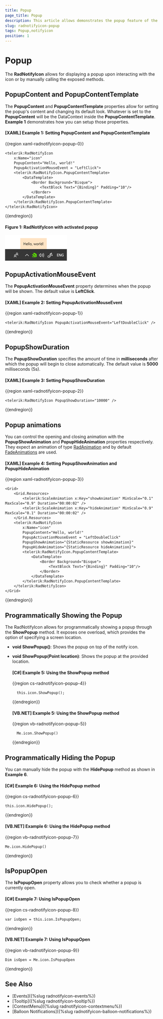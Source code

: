 ```yaml
---
title: Popup
page_title: Popup
description: This article allows demonstrates the popup feature of the RadNotifyIcon. 
slug: radnotifyicon-popup
tags: Popup,notifyicon
position: 1
---
```


# Popup

The __RadNotifyIcon__ allows for displaying a popup upon interacting with the icon or by manually calling the exposed methods. 

## PopupContent and PopupContentTemplate

The __PopupContent__ and __PopupContentTemplate__ properties allow for setting the popup's content and changing its default look. Whatever is set to the __PopupContent__ will be the DataContext inside the __PopupContentTemplate__. __Example 1__ demonstrates how you can setup those properties. 

#### __[XAML] Example 1: Setting PopupContent and PopupContentTemplate__
{{region xaml-radnotifyicon-popup-0}}
    
    <telerik:RadNotifyIcon
        x:Name="icon"
        PopupContent="Hello, world!"
        PopupActivationMouseEvent = "LeftClick">
        <telerik:RadNotifyIcon.PopupContentTemplate>
            <DataTemplate>
                <Border Background="Bisque">
                    <TextBlock Text="{Binding}" Padding="10"/>
                </Border>
            </DataTemplate>
        </telerik:RadNotifyIcon.PopupContentTemplate>
    </telerik:RadNotifyIcon>
{{endregion}}

#### __Figure 1: RadNotifyIcon with activated popup__

![RadNotifyIcon with activated popup](images/radnotifyicon_popup.png)

## PopupActivationMouseEvent

The __PopupActivationMouseEvent__ property determines when the popup will be shown. The default value is __LeftClick__.

#### __[XAML] Example 2: Setting PopupActivationMouseEvent__
{{region xaml-radnotifyicon-popup-1}}
    
    <telerik:RadNotifyIcon PopupActivationMouseEvent="LeftDoubleClick" />
{{endregion}}

## PopupShowDuration

The __PopupShowDuration__ specifies the amount of time in __milliseconds__ after which the popup will begin to close automatically. The default value is __5000__ milliseconds (5s). 

#### __[XAML] Example 3: Setting PopupShowDuration__
{{region xaml-radnotifyicon-popup-2}}
    
    <telerik:RadNotifyIcon PopupShowDuration="10000" />
{{endregion}}

## Popup animations

You can control the opening and closing animation with the __PopupShowAnimation__ and __PopupHideAnimation__ properties respectively. They expect an animation of type [RadAnimation](https://docs.telerik.com/devtools/wpf/api/telerik.windows.controls.animation.radanimation) and by default [FadeAnimations](https://docs.telerik.com/devtools/wpf/api/telerik.windows.controls.animation.fadeanimation) are used.

#### __[XAML] Example 4: Setting PopupShowAnimation and PopupHideAnimation__
{{region xaml-radnotifyicon-popup-3}}

    <Grid>
        <Grid.Resources>
            <telerik:ScaleAnimation x:Key="showAnimation" MinScale="0.1" MaxScale="0.9" Duration="00:00:02" />
            <telerik:ScaleAnimation x:Key="hideAnimation" MinScale="0.9" MaxScale="0.1" Duration="00:00:02" />
        </Grid.Resources>
        <telerik:RadNotifyIcon
            x:Name="icon"
            PopupContent="Hello, world!"
            PopupActivationMouseEvent = "LeftDoubleClick"
            PopupShowAnimation="{StaticResource showAnimation}"
            PopupHideAnimation="{StaticResource hideAnimation}">
            <telerik:RadNotifyIcon.PopupContentTemplate>
                <DataTemplate>
                    <Border Background="Bisque">
                        <TextBlock Text="{Binding}" Padding="10"/>
                    </Border>
                </DataTemplate>
            </telerik:RadNotifyIcon.PopupContentTemplate>
        </telerik:RadNotifyIcon>
    </Grid>
{{endregion}}

## Programmatically Showing the Popup

The RadNotifyIcon allows for programmatically showing a popup through the __ShowPopup__ method. It exposes one overload, which provides the option of specifying a screen location. 

* **void ShowPopup()**: Shows the popup on top of the notify icon.
* **void ShowPopup(Point location)**: Shows the popup at the provided location.

    #### __[C#] Example 5: Using the ShowPopup method__
    {{region cs-radnotifyicon-popup-4}}

        this.icon.ShowPopup();
    {{endregion}}

    #### __[VB.NET] Example 5: Using the ShowPopup method__
    {{region vb-radnotifyicon-popup-5}}

        Me.icon.ShowPopup()
    {{endregion}}

## Programmatically Hiding the Popup

You can manually hide the popup with the __HidePopup__ method as shown in __Example 6__.

#### __[C#] Example 6: Using the HidePopup method__
{{region cs-radnotifyicon-popup-6}}

    this.icon.HidePopup();
{{endregion}}

#### __[VB.NET] Example 6: Using the HidePopup method__
{{region vb-radnotifyicon-popup-7}}

    Me.icon.HidePopup()
{{endregion}}

## IsPopupOpen

The __IsPopupOpen__ property allows you to check whether a popup is currently open.

#### __[C#] Example 7: Using IsPopupOpen__
{{region cs-radnotifyicon-popup-8}}

    var isOpen = this.icon.IsPopupOpen;
{{endregion}}

#### __[VB.NET] Example 7: Using IsPopupOpen__
{{region vb-radnotifyicon-popup-9}}

    Dim isOpen = Me.icon.IsPopupOpen
{{endregion}}

## See Also 

* [Events]({%slug radnotifyicon-events%})
* [Tooltip]({%slug radnotifyicon-tooltip%})
* [ContextMenu]({%slug radnotifyicon-contextmenu%})
* [Balloon Notifications]({%slug radnotifyicon-balloon-notifications%})